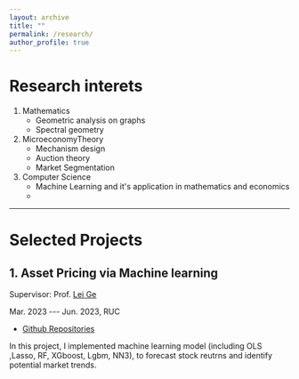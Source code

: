 ```yaml
---
layout: archive
title: ""
permalink: /research/
author_profile: true
---
```



# Research interets

1. Mathematics
   - Geometric analysis on graphs
   - Spectral geometry 
2. MicroeconomyTheory
    - Mechanism design
    - Auction theory
    - Market Segmentation
3. Computer Science
   -  Machine Learning and it's application in  mathematics and economics
   -  
---

# Selected Projects

## 1. Asset Pricing via Machine learning

Supervisor: Prof. [Lei Ge](http://econ.ruc.edu.cn/jszy/fea3723225674f648224755a1b247658.htm)

Mar. 2023 --- Jun. 2023, RUC

- [Github Repositories](https://github.com/fexas/StockProject)

In this project, I implemented machine learning model (including OLS ,Lasso, RF, XGboost, Lgbm, NN3), to forecast stock reutrns and identify potential market trends.
